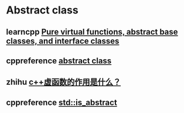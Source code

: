 # Abstract class



## learncpp [Pure virtual functions, abstract base classes, and interface classes](https://www.learncpp.com/cpp-tutorial/126-pure-virtual-functions-abstract-base-classes-and-interface-classes/)



## cppreference [abstract class](https://en.cppreference.com/w/cpp/language/abstract_class)	



## zhihu [c++虚函数的作用是什么？](https://www.zhihu.com/question/23971699)



## cppreference [std::is_abstract](https://en.cppreference.com/w/cpp/types/is_abstract)